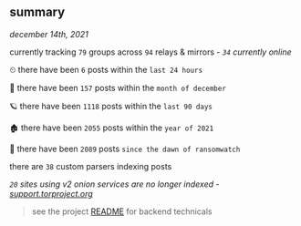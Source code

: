 
## summary
_december 14th, 2021_

currently tracking `79` groups across `94` relays & mirrors - _`34` currently online_

⏲ there have been `6` posts within the `last 24 hours`

🦈 there have been `157` posts within the `month of december`

🪐 there have been `1118` posts within the `last 90 days`

🏚 there have been `2055` posts within the `year of 2021`

🦕 there have been `2089` posts `since the dawn of ransomwatch`

there are `38` custom parsers indexing posts

_`20` sites using v2 onion services are no longer indexed - [support.torproject.org](https://support.torproject.org/onionservices/v2-deprecation/)_

> see the project [README](https://github.com/thetanz/ransomwatch#ransomwatch--) for backend technicals
